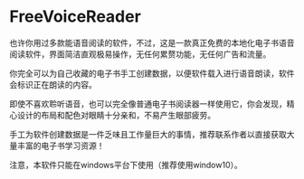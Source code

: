 # FreeVoiceReader

也许你用过多款能语音阅读的软件，不过，这是一款真正免费的本地化电子书语音阅读软件，界面简洁直观极易操作，无任何累赘功能，无任何广告和流量。

你完全可以为自己收藏的电子书手工创建数据，以便软件载入进行语音朗读，软件会标识正在朗读的内容。

即使不喜欢聆听语音，也可以完全像普通电子书阅读器一样使用它，你会发现，精心设计的布局和配色对眼睛十分亲和，不易产生眼部疲劳。

手工为软件创建数据是一件乏味且工作量巨大的事情，推荐联系作者以直接获取大量丰富的电子书学习资源！

注意，本软件只能在windows平台下使用（推荐使用window10）。
